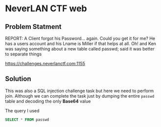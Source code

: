 # NeverLAN CTF web


## Problem Statment
REPORT: A Client forgot his Password... again.
Could you get it for me?
He has a users account and his Lname is Miller if that helps at all.
Oh! and Ken was saying something about a new table called passwd; said it was better to separate things

https://challenges.neverlanctf.com:1155


## Solution
This was also a SQL injection challenge task but here we need to perform join. Although we can complete the task just by dumping the entire `passwd` table and decoding the only **Base64** value

The query I used
```SQL
SELECT * FROM passwd
```

